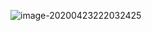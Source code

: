 ![image-20200423222032425](https://pic-go-youdaoyun-image.oss-cn-beijing.aliyuncs.com/pic-go-youdaoyun-image/20200423222036.png)


